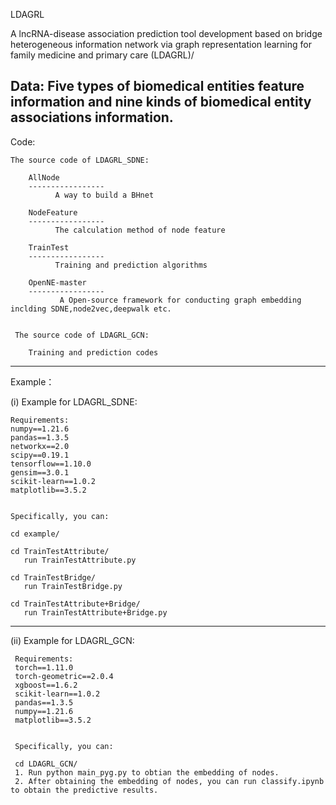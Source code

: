 LDAGRL

A lncRNA-disease association prediction tool development based on bridge heterogeneous information network via graph representation learning for family medicine and primary care (LDAGRL)/<br>




Data: 
Five types of biomedical entities feature information and nine kinds of biomedical entity associations information.
-----------------------------------------------------------------------------------------------------------

Code: 

    The source code of LDAGRL_SDNE:

        AllNode
        -----------------
              A way to build a BHnet

        NodeFeature
        -----------------
              The calculation method of node feature

        TrainTest
        -----------------
              Training and prediction algorithms
          
        OpenNE-master
        -----------------
               A Open-source framework for conducting graph embedding inclding SDNE,node2vec,deepwalk etc.
    

     The source code of LDAGRL_GCN:

        Training and prediction codes
------------------------------------------------------------------------------------------------------------



Example：

(i) Example for LDAGRL_SDNE:

    Requirements:
    numpy==1.21.6
    pandas==1.3.5
    networkx==2.0
    scipy==0.19.1
    tensorflow==1.10.0
    gensim==3.0.1
    scikit-learn==1.0.2
    matplotlib==3.5.2
   

    Specifically, you can:

    cd example/
   
    cd TrainTestAttribute/
       run TrainTestAttribute.py
      
    cd TrainTestBridge/
       run TrainTestBridge.py
      
    cd TrainTestAttribute+Bridge/
       run TrainTestAttribute+Bridge.py


----------------------------------------

(ii) Example for LDAGRL_GCN:

     Requirements:
     torch==1.11.0
     torch-geometric==2.0.4
     xgboost==1.6.2
     scikit-learn==1.0.2
     pandas==1.3.5
     numpy==1.21.6
     matplotlib==3.5.2

 
     Specifically, you can:

     cd LDAGRL_GCN/ 
     1. Run python main_pyg.py to obtian the embedding of nodes.
     2. After obtaining the embedding of nodes, you can run classify.ipynb to obtain the predictive results.

        


      


